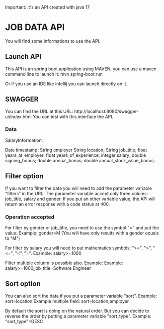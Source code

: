 Important: it's an API created with java 17

# JOB DATA API

You will find some informations to use the API.

## Launch API  

This API is an spring boot application using MAVEN, you can use a maven command line to launch it:
mvn spring-boot:run

Or if you use an IDE like intellij you can launch directly on it.

## SWAGGER

You can find the URL at this URL: http://localhost:8080/swagger-ui/index.html
You can test with this interface the API.

### Data

SalaryInformation:

Date timestamp;
String employer
String location;
String job_title;
float years_at_employer;
float years_of_experience;
integer salary;
double signing_bonus;
double annual_bonus;
double annual_stock_value_bonus;

## Filter option

If you want to filter the data you will need to add the parameter variable "filters" in the URL.
The parameter variable accept only three colums: job_title, salary and gender. 
If you put an other variable value, the API will return an error response with a code status at 400.

### Operation accepted
For filter by gender or job_title, you need to use the symbol "=" and put the value.
Example: gender=M (You will have only results with a gender equals to "M")

For filter by salary you will need to put mathematics symbols: ">=", ">", "<=", "<", "=".
Example: salary>=1000

Filter multiple colunm is possible also.
Example: Example: salary>=1000,job_title=Software Engineer

## Sort option

You can also sort the data if you put a parameter variable "sort".
Example: sort=location
Example multiple field: sort=location,employer

By default the sort is doing on the natural order. But you can decide to reverse the order by putting a parameter variable "sort_type".
Example: "sort_type"=DESC
